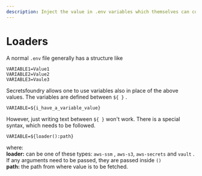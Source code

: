 ```yaml
---
description: Inject the value in .env variables which themselves can contain variables
---
```


# Loaders

A normal `.env` file generally has a structure like

```text
VARIABLE1=Value1
VARIABLE2=Value2
VARIABLE3=Vaule3
```

Secretsfoundry allows one to use variables also in place of the above values. The variables are defined between `${ }` .

```text
VARIABLE=${i_have_a_variable_value}
```

However, just writing text between `${ }` won't work. There is a special syntax, which needs to be followed.

```text
VARIABLE=${loader():path}
```

where:  
**loader:** can be one of these types: `aws-ssm` , `aws-s3`, `aws-secrets` and `vault` . If any arguments need to be passed, they are passed inside `()`  
**path:** the path from where value is to be fetched.

